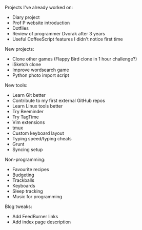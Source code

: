 Projects I've already worked on:

- Diary project
- Prof P website introduction
- Dotfiles
- Review of programmer Dvorak after 3 years
- Useful CoffeeScript features I didn't notice first time

New projects:

- Clone other games (Flappy Bird clone in 1 hour challenge?)
- iSketch clone
- Improve wordsearch game
- Python photo import script

New tools:

- Learn Git better
- Contribute to my first external GitHub repos
- Learn Linux tools better
- Try Beeminder
- Try TagTime
- Vim extensions
- tmux
- Custom keyboard layout
- Typing speed/typing cheats
- Grunt
- Syncing setup

Non-programming:

- Favourite recipes
- Budgeting 
- Trackballs
- Keyboards
- Sleep tracking
- Music for programming

Blog tweaks:

- Add FeedBurner links
- Add index page description
